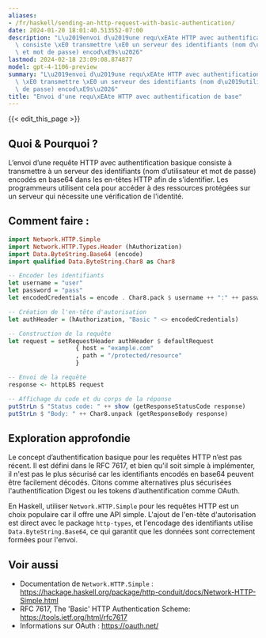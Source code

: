 ```yaml
---
aliases:
- /fr/haskell/sending-an-http-request-with-basic-authentication/
date: 2024-01-20 18:01:40.513552-07:00
description: "L\u2019envoi d\u2019une requ\xEAte HTTP avec authentification basique\
  \ consiste \xE0 transmettre \xE0 un serveur des identifiants (nom d\u2019utilisateur\
  \ et mot de passe) encod\xE9s\u2026"
lastmod: 2024-02-18 23:09:08.874877
model: gpt-4-1106-preview
summary: "L\u2019envoi d\u2019une requ\xEAte HTTP avec authentification basique consiste\
  \ \xE0 transmettre \xE0 un serveur des identifiants (nom d\u2019utilisateur et mot\
  \ de passe) encod\xE9s\u2026"
title: "Envoi d'une requ\xEAte HTTP avec authentification de base"
---
```


{{< edit_this_page >}}

## Quoi & Pourquoi ?

L’envoi d’une requête HTTP avec authentification basique consiste à transmettre à un serveur des identifiants (nom d’utilisateur et mot de passe) encodés en base64 dans les en-têtes HTTP afin de s'identifier. Les programmeurs utilisent cela pour accéder à des ressources protégées sur un serveur qui nécessite une vérification de l'identité.

## Comment faire :

```Haskell
import Network.HTTP.Simple
import Network.HTTP.Types.Header (hAuthorization)
import Data.ByteString.Base64 (encode)
import qualified Data.ByteString.Char8 as Char8

-- Encoder les identifiants
let username = "user"
let password = "pass"
let encodedCredentials = encode . Char8.pack $ username ++ ":" ++ password

-- Création de l'en-tête d'autorisation
let authHeader = (hAuthorization, "Basic " <> encodedCredentials)

-- Construction de la requête
let request = setRequestHeader authHeader $ defaultRequest
                   { host = "example.com"
                   , path = "/protected/resource"
                   }

-- Envoi de la requête
response <- httpLBS request

-- Affichage du code et du corps de la réponse
putStrLn $ "Status code: " ++ show (getResponseStatusCode response)
putStrLn $ "Body: " ++ Char8.unpack (getResponseBody response)
```

## Exploration approfondie

Le concept d’authentification basique pour les requêtes HTTP n’est pas récent. Il est défini dans le RFC 7617, et bien qu'il soit simple à implémenter, il n'est pas le plus sécurisé car les identifiants encodés en base64 peuvent être facilement décodés. Citons comme alternatives plus sécurisées l'authentification Digest ou les tokens d’authentification comme OAuth.

En Haskell, utiliser `Network.HTTP.Simple` pour les requêtes HTTP est un choix populaire car il offre une API simple. L'ajout de l'en-tête d'autorisation est direct avec le package `http-types`, et l'encodage des identifiants utilise `Data.ByteString.Base64`, ce qui garantit que les données sont correctement formées pour l'envoi.

## Voir aussi

- Documentation de `Network.HTTP.Simple` : https://hackage.haskell.org/package/http-conduit/docs/Network-HTTP-Simple.html
- RFC 7617, The 'Basic' HTTP Authentication Scheme: https://tools.ietf.org/html/rfc7617
- Informations sur OAuth : https://oauth.net/
